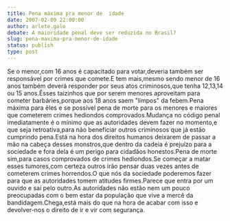 ```yaml
---
title: Pena máxima pra menor de  idade
date: 2007-02-09 22:00:00
author: arlete.galo
debate: A maioridade penal deve ser reduzida no Brasil?
slug: pena-maxima-pra-menor-de-idade
status: publish 
type: post
---
```


Se o menor,com 16 anos é capacitado para votar,deveria também ser responsável por crimes que comete.E tem mais,mesmo sendo menor de 16 anos também deverá responder por seus atos criminosos,que tenha 12,13,14 ou 15 anos.Êsses taizinhos que por serem menores aproveitam para cometer barbáries,porque aos 18 anos saem "limpos" da febem.Pena máxima para êles e se possível pena de morte para os menores e maiores que cometerem crimes hediondos comprovados.Mudança no código penal imediatamente é o mínimo que as autoridades devem fazer no momento,e que seja retroativa,para não beneficiar outros criminosos que já estão cumprindo pena.Está na hora dos direitos humanos deixarem de passar a mão na cabeça desses monstros,que dentro da cadeia é prejuízo para a sociedade e fora dela é um perigo para cidadãos honestos.Pena de morte sim,para casos comprovados de crimes hediondos.Se começar a matar esses tumores,com certeza outros irão pensar duas vezes antes de cometerem crimes horrendos.O que nós da sociedade poderemos fazer para que as autoridades tomem atitudes firmes.Parece que entra por um ouvido e sai pelo outro.As autoridades não estão nem um pouco preocupadas com o bem estar da população que vive a mercê da bandidagem.Chega,está mais do que na hora de acabar com isso e devolver-nos o direito de ir e vir com segurança.
